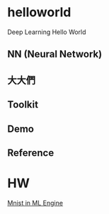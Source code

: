 # helloworld
Deep Learning Hello World

## NN (Neural Network)
## 大大們

## Toolkit
## Demo

## Reference

# HW
[Mnist in ML Engine](https://www.qwiklabs.com/focuses/1254?parent=catalog)
